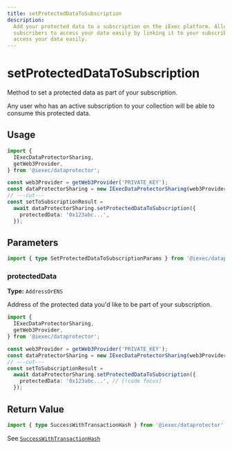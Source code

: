 ```yaml
---
title: setProtectedDataToSubscription
description:
  Add your protected data to a subscription on the iExec platform. Allow active
  subscribers to access your data easily by linking it to your subscribers to
  access your data easily.
---
```


# setProtectedDataToSubscription <ChainNotSupportedBadge />

Method to set a protected data as part of your subscription.

Any user who has an active subscription to your collection will be able to
consume this protected data.

## Usage

```ts twoslash
import {
  IExecDataProtectorSharing,
  getWeb3Provider,
} from '@iexec/dataprotector';

const web3Provider = getWeb3Provider('PRIVATE_KEY');
const dataProtectorSharing = new IExecDataProtectorSharing(web3Provider);
// ---cut---
const setToSubscriptionResult =
  await dataProtectorSharing.setProtectedDataToSubscription({
    protectedData: '0x123abc...',
  });
```

## Parameters

```ts twoslash
import { type SetProtectedDataToSubscriptionParams } from '@iexec/dataprotector';
```

### protectedData <RequiredBadge />

**Type:** `AddressOrENS`

Address of the protected data you'd like to be part of your subscription.

```ts twoslash
import {
  IExecDataProtectorSharing,
  getWeb3Provider,
} from '@iexec/dataprotector';

const web3Provider = getWeb3Provider('PRIVATE_KEY');
const dataProtectorSharing = new IExecDataProtectorSharing(web3Provider);
// ---cut---
const setToSubscriptionResult =
  await dataProtectorSharing.setProtectedDataToSubscription({
    protectedData: '0x123abc...', // [!code focus]
  });
```

## Return Value

```ts twoslash
import { type SuccessWithTransactionHash } from '@iexec/dataprotector';
```

See
[`SuccessWithTransactionHash`](/references/dataProtector/types#successwithtransactionhash)

<script setup>
import RequiredBadge from '@/components/RequiredBadge.vue'
import ChainNotSupportedBadge from '@/components/ChainNotSupportedBadge.vue'
</script>
